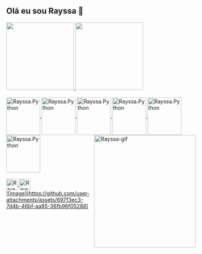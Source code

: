 ## Olá eu sou Rayssa 👋
<div>
<a href= "https://github.com/RayssaZsilva">
  <img height="180cm" src="https://github-readme-stats.vercel.app/api?username=RayssaZsilva&show_icons=true&theme=synthwave">
  <img height="180cm" src="https://github-readme-stats.vercel.app/api/top-langs/?username=RayssaZsilva&layout=compact">
</div>
  
<div style="display: inline_block"><br>
<img align="center" alt="Rayssa.Python" height="100" width="90" src="https://icongr.am/devicon/python-original.svg?size=128&color=currentColor">
<img  align="center" alt="Rayssa.Python" height="100cm" width="90" src="https://icongr.am/devicon/php-original.svg?size=128&color=currentColor">         
<img  align="center" alt="Rayssa.Python" height="100cm" width="90" src="https://icongr.am/devicon/postgresql-original.svg?size=128&color=currentColor">
<img  align="center" alt="Rayssa.Python" height="100cm" width="90" src="https://icongr.am/devicon/mysql-original-wordmark.svg?size=128&color=currentColor">
<img  align="center" alt="Rayssa.Python" height="100cm" width="90" src="https://icongr.am/devicon/html5-original-wordmark.svg?size=128&color=currentColor">
<img  align="center" alt="Rayssa.Python" height="100cm" width="90" src="https://icongr.am/devicon/css3-original-wordmark.svg?size=128&color=currentColor">
<img align="right" alt="Rayssa-gif"  height="300cm" width="270" src="https://cdn.discordapp.com/attachments/1265062313661173895/1365472312127783062/Design_sem_nome.gif?ex=680d6eb0&is=680c1d30&hm=db777e5d3e45635a9d0e091b4929fc06dc529bed945d310d1cb833acf189cf13&">
</div>

<div style="display: inline_block"><br>
<a href= "https://www.instagram.com/bitsrays?igsh=MTUxMTZ1bDNqbWF0aA%3D%3D&utm_source=qr"><img align="center" alt="Rayssa.instagram" height="30cm" src="https://img.icons8.com/?size=100&id=43625&format=png&color=000000">
<a href= "linkedin.com/in/rayssa-silva-3aa920320"><img align="center" alt="Rayssa.in" height="30cm" src="https://img.icons8.com/?size=100&id=44019&format=png&color=000000">

<br>
![image](https://github.com/user-attachments/assets/697f3ec3-7d4b-46bf-aa85-36fb96f05288)

          
</div>
